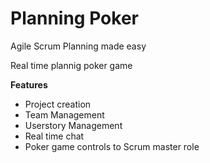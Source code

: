 # Planning Poker
Agile Scrum Planning made easy

Real time plannig poker game

<b>Features</b>
<ul>
  <li>Project creation</li>
  <li>Team Management</li>
  <li>Userstory Management</li>
  <li>Real time chat</li>
  <li>Poker game controls to Scrum master role</li>
</ul>
